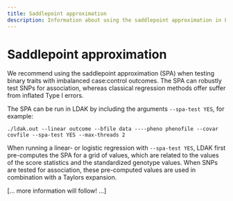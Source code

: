 ```yaml
---
title: Saddlepoint approximation
description: Information about using the saddlepoint approximation in LDAK
---
```


# Saddlepoint approximation

We recommend using the saddlepoint approximation (SPA) when testing binary traits with imbalanced case:control outcomes. The SPA can robustly test SNPs for association, whereas classical regression methods offer suffer from inflated Type I errors. 

The SPA can be run in LDAK by including the arguments `--spa-test YES`, for example:
```
./ldak.out --linear outcome --bfile data ----pheno phenofile --covar covfile --spa-test YES --max-threads 2
``` 
When running a linear- or logistic regression with `--spa-test YES`, LDAK first pre-computes the SPA for a grid of values, which are related to the values of the score statistics and the standardized genotype values. When SNPs are tested for association, these pre-computed values are used in combination with a Taylors expansion.

[... more information will follow! ...]
